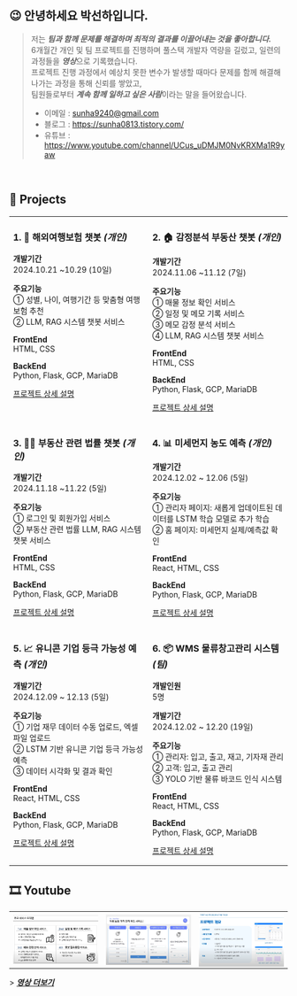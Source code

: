 ## 😉  안녕하세요 박선하입니다.

> 저는 ***팀과 함께 문제를 해결하며 최적의 결과를 이끌어내는 것을 좋아합니다.*** <br />
> 6개월간 개인 및 팀 프로젝트를 진행하며 풀스택 개발자 역량을 길렀고, 일련의 과정들을 ***영상***으로 기록했습니다. <br />
> 프로젝트 진행 과정에서 예상치 못한 변수가 발생할 때마다 문제를 함께 해결해 나가는 과정을 통해 신뢰를 쌓았고, <br />
> 팀원들로부터 ***계속 함께 일하고 싶은 사람***이라는 말을 들어왔습니다.
&nbsp; 
&nbsp; 
> - 이메일 : sunha9240@gmail.com
> - 블로그 : https://sunha0813.tistory.com/
> - 유튜브 : https://www.youtube.com/channel/UCus_uDMJM0NvKRXMa1R9yaw

&nbsp; 

## 📝 Projects

<table>
  <tr>
    <td width="50%" valign="top" height="360">

### 1. 🛫 해외여행보험 챗봇 _(개인)_

**개발기간**  
2024.10.21 ~10.29 (10일)

**주요기능**  
① 성별, 나이, 여행기간 등 맞춤형 여행 보험 추천  
② LLM, RAG 시스템 챗봇 서비스

**FrontEnd**  
HTML, CSS

**BackEnd**  
Python, Flask, GCP, MariaDB

[프로젝트 상세 설명](https://github.com/sunha-park/Travel-Insurance-Chatbot)

</td>
<td width="50%" valign="top" height="360">

### 2. 🏠 감정분석 부동산 챗봇 _(개인)_

**개발기간**  
2024.11.06 ~11.12 (7일)

**주요기능**  
① 매물 정보 확인 서비스  
② 일정 및 메모 기록 서비스  
③ 메모 감정 분석 서비스  
④ LLM, RAG 시스템 챗봇 서비스

**FrontEnd**  
HTML, CSS

**BackEnd**  
Python, Flask, GCP, MariaDB

[프로젝트 상세 설명](https://github.com/sunha-park/RealEstateChatbot/tree/master)

</td>
  </tr>
  <tr>
    <td width="50%" valign="top" height="360">

### 3. 👨‍⚖️ 부동산 관련 법률 챗봇 _(개인)_

**개발기간**  
2024.11.18 ~11.22 (5일)

**주요기능**  
① 로그인 및 회원가입 서비스  
② 부동산 관련 법률 LLM, RAG 시스템 챗봇 서비스

**FrontEnd**  
HTML, CSS

**BackEnd**  
Python, Flask, GCP, MariaDB

[프로젝트 상세 설명](https://github.com/sunha-park/LawChatbot/tree/main)

</td>
<td width="50%" valign="top" height="360">

### 4. 📊 미세먼지 농도 예측 _(개인)_

**개발기간**  
2024.12.02 ~ 12.06 (5일)

**주요기능**  
① 관리자 페이지: 새롭게 업데이트된 데이터를 LSTM 학습 모델로 추가 학습  
② 홈 페이지: 미세먼지 실제/예측값 확인

**FrontEnd**  
React, HTML, CSS

**BackEnd**  
Python, Flask, GCP, MariaDB

[프로젝트 상세 설명](https://github.com/sunha-park/FineDustProject/tree/master)

</td>
  </tr>
  <tr>
    <td width="50%" valign="top" height="360">

### 5. 📈 유니콘 기업 등극 가능성 예측 _(개인)_

**개발기간**  
2024.12.09 ~ 12.13 (5일)

**주요기능**  
① 기업 재무 데이터 수동 업로드, 엑셀 파일 업로드  
② LSTM 기반 유니콘 기업 등극 가능성 예측  
③ 데이터 시각화 및 결과 확인

**FrontEnd**  
React, HTML, CSS

**BackEnd**  
Python, Flask, GCP, MariaDB

[프로젝트 상세 설명](https://github.com/sunha-park/UnicornPredictProject)

</td>
<td width="50%" valign="top" height="360">

### 6. 📦 WMS 물류창고관리 시스템 _(팀)_

**개발인원**  
5명

**개발기간**  
2024.12.02 ~ 12.20 (19일)

**주요기능**  
① 관리자: 입고, 출고, 재고, 기자재 관리  
② 고객: 입고, 출고 관리  
③ YOLO 기반 물류 바코드 인식 시스템

**FrontEnd**  
React, HTML, CSS

**BackEnd**  
Python, Flask, GCP, MariaDB

[프로젝트 상세 설명]()

</td>
  </tr>
</table>



## 🎞 Youtube
<table>
  <tbody>
    <tr>
      <td>
        <a href="https://www.youtube.com/watch?v=o9qifqO63rU" title="챗봇/LLM/RAG/감정분석/부동산/메모일정관리">
          <img align="center" src="https://github.com/sunha-park/myimages/blob/main/youtube/20250409_164751.png" width="300" alt-text="챗봇/LLM/RAG/감정분석/부동산/메모일정관리">
        </a>
      </td>
      <td>
        <a href="https://www.youtube.com/watch?v=4G4kfpR3Djg&t=2s" title="챗봇/LLM/RAG/해외여행보험">
          <img align="center" src="https://github.com/sunha-park/myimages/blob/main/youtube/20250409_164728.png" width="300" alt-text="챗봇/LLM/RAG/해외여행보험">
        </a>
      </td>
      <td>
        <a href="https://www.youtube.com/watch?v=IDgNXjgkNpg&t=3s" title="데이터분석/LSTM/미세먼지/웹개발">
        <img align="center" src="https://github.com/sunha-park/myimages/blob/main/youtube/20250409_164701.png" width="300" alt-text="데이터분석/LSTM/미세먼지/웹개발">
          </a>
      </td>
    </tr>
  </tbody>
</table>
> <b><em><a href="https://www.youtube.com/@i_wannabe_drunk">영상 더보기</a></em></b>


<br />
<br />


